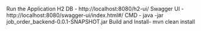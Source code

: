 Run the Application
H2 DB - http://localhost:8080/h2-ui/
Swagger UI - http://localhost:8080/swagger-ui/index.html#/
CMD - java -jar job_order_backend-0.0.1-SNAPSHOT.jar
Build and Install- mvn clean install